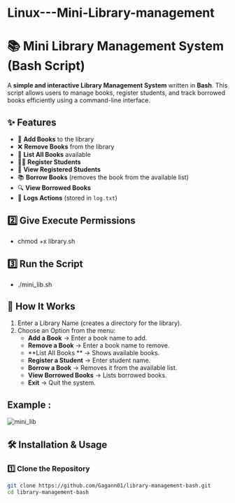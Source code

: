 # Linux---Mini-Library-management

# 📚 Mini Library Management System (Bash Script)

A **simple and interactive Library Management System** written in **Bash**. This script allows users to manage books, register students, and track borrowed books efficiently using a command-line interface.

## ✨ Features
- 📖 **Add Books** to the library  
- ❌ **Remove Books** from the library  
- 📜 **List All Books** available  
- 🧑‍🎓 **Register Students**  
- 📃 **View Registered Students**  
- 📚 **Borrow Books** (removes the book from the available list)  
- 🔍 **View Borrowed Books**  
- 📂 **Logs Actions** (stored in `log.txt`)  

## 2️⃣ Give Execute Permissions
- chmod +x library.sh

## 3️⃣ Run the Script
- ./mini_lib.sh

## 📌 How It Works
1. Enter a Library Name (creates a directory for the library).
2. Choose an Option from the menu:
   - **Add a Book** → Enter a book name to add.
   - **Remove a Book** → Enter a book name to remove.
   - **List All Books ** → Shows available books.
   - **Register a Student** → Enter student name.
   - **Borrow a Book** → Removes it from the available list.
   - **View Borrowed Books** → Lists borrowed books.
   - **Exit** → Quit the system.


## Example : 
![mini_lib](https://github.com/user-attachments/assets/5e0c7fa0-2cda-4745-9599-f351abb4a370)


## 🛠️ Installation & Usage
### 1️⃣ Clone the Repository
```sh
git clone https://github.com/Gagann01/library-management-bash.git
cd library-management-bash














